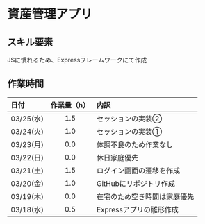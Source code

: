 # 資産管理アプリ

## スキル要素

JSに慣れるため、Expressフレームワークにて作成

## 作業時間

| 日付  | 作業量（h） | 内訳 |
| :--- | :---: | :--- |
| 03/25(水) | 1.5 | セッションの実装② |
| 03/24(火) | 1.0 | セッションの実装① |
| 03/23(月) | 0.0 | 体調不良のため作業なし |
| 03/22(日) | 0.0 | 休日家庭優先 |
| 03/21(土) | 1.5 | ログイン画面の遷移を作成 |
| 03/20(金) | 1.0 | GitHubにリポジトリ作成 |
| 03/19(木) | 0.0 | 在宅のため空き時間は家庭優先 |
| 03/18(水) | 0.5 | Expressアプリの雛形作成 |
